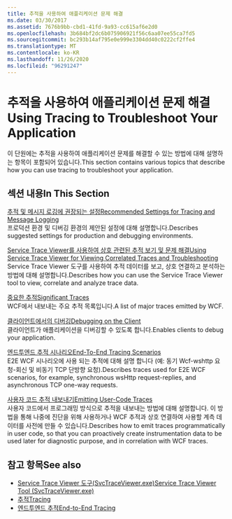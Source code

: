 ```yaml
---
title: 추적을 사용하여 애플리케이션 문제 해결
ms.date: 03/30/2017
ms.assetid: 7676b9bb-cbd1-41fd-9a93-cc615af6e2d0
ms.openlocfilehash: 3b684bf2dc6b075906921f56c6aa07ee55ca7fd5
ms.sourcegitcommit: bc293b14af795e0e999e3304dd40c0222cf2ffe4
ms.translationtype: MT
ms.contentlocale: ko-KR
ms.lasthandoff: 11/26/2020
ms.locfileid: "96291247"
---
```

# <a name="using-tracing-to-troubleshoot-your-application"></a><span data-ttu-id="0f2a7-102">추적을 사용하여 애플리케이션 문제 해결</span><span class="sxs-lookup"><span data-stu-id="0f2a7-102">Using Tracing to Troubleshoot Your Application</span></span>

<span data-ttu-id="0f2a7-103">이 단원에는 추적을 사용하여 애플리케이션 문제를 해결할 수 있는 방법에 대해 설명하는 항목이 포함되어 있습니다.</span><span class="sxs-lookup"><span data-stu-id="0f2a7-103">This section contains various topics that describe how you can use tracing to troubleshoot your application.</span></span>  
  
## <a name="in-this-section"></a><span data-ttu-id="0f2a7-104">섹션 내용</span><span class="sxs-lookup"><span data-stu-id="0f2a7-104">In This Section</span></span>  

 [<span data-ttu-id="0f2a7-105">추적 및 메시지 로깅에 권장되는 설정</span><span class="sxs-lookup"><span data-stu-id="0f2a7-105">Recommended Settings for Tracing and Message Logging</span></span>](recommended-settings-for-tracing-and-message-logging.md)  
 <span data-ttu-id="0f2a7-106">프로덕션 환경 및 디버깅 환경의 제안된 설정에 대해 설명합니다.</span><span class="sxs-lookup"><span data-stu-id="0f2a7-106">Describes suggested settings for production and debugging environments.</span></span>  
  
 [<span data-ttu-id="0f2a7-107">Service Trace Viewer를 사용하여 상호 관련된 추적 보기 및 문제 해결</span><span class="sxs-lookup"><span data-stu-id="0f2a7-107">Using Service Trace Viewer for Viewing Correlated Traces and Troubleshooting</span></span>](using-service-trace-viewer-for-viewing-correlated-traces-and-troubleshooting.md)  
 <span data-ttu-id="0f2a7-108">Service Trace Viewer 도구를 사용하여 추적 데이터를 보고, 상호 연결하고 분석하는 방법에 대해 설명합니다.</span><span class="sxs-lookup"><span data-stu-id="0f2a7-108">Describes how you can use the Service Trace Viewer tool to view, correlate and analyze trace data.</span></span>  
  
 [<span data-ttu-id="0f2a7-109">중요한 추적</span><span class="sxs-lookup"><span data-stu-id="0f2a7-109">Significant Traces</span></span>](significant-traces.md)  
 <span data-ttu-id="0f2a7-110">WCF에서 내보내는 주요 추적 목록입니다.</span><span class="sxs-lookup"><span data-stu-id="0f2a7-110">A list of major traces emitted by WCF.</span></span>  
  
 [<span data-ttu-id="0f2a7-111">클라이언트에서의 디버깅</span><span class="sxs-lookup"><span data-stu-id="0f2a7-111">Debugging on the Client</span></span>](debugging-on-the-client.md)  
 <span data-ttu-id="0f2a7-112">클라이언트가 애플리케이션을 디버깅할 수 있도록 합니다.</span><span class="sxs-lookup"><span data-stu-id="0f2a7-112">Enables clients to debug your application.</span></span>  
  
 [<span data-ttu-id="0f2a7-113">엔드투엔드 추적 시나리오</span><span class="sxs-lookup"><span data-stu-id="0f2a7-113">End-To-End Tracing Scenarios</span></span>](end-to-end-tracing-scenarios.md)  
 <span data-ttu-id="0f2a7-114">E2E WCF 시나리오에 사용 되는 추적에 대해 설명 합니다 (예: 동기 Wcf-wshttp 요청-회신 및 비동기 TCP 단방향 요청).</span><span class="sxs-lookup"><span data-stu-id="0f2a7-114">Describes traces used for E2E WCF scenarios, for example, synchronous wsHttp request-replies, and asynchronous TCP one-way requests.</span></span>  
  
 [<span data-ttu-id="0f2a7-115">사용자 코드 추적 내보내기</span><span class="sxs-lookup"><span data-stu-id="0f2a7-115">Emitting User-Code Traces</span></span>](emitting-user-code-traces.md)  
 <span data-ttu-id="0f2a7-116">사용자 코드에서 프로그래밍 방식으로 추적을 내보내는 방법에 대해 설명합니다. 이 방법을 통해 나중에 진단을 위해 사용하거나 WCF 추적과 상호 연결하여 사용할 계측 데이터를 사전에 만들 수 있습니다.</span><span class="sxs-lookup"><span data-stu-id="0f2a7-116">Describes how to emit traces programmatically in user code, so that you can proactively create instrumentation data to be used later for diagnostic purpose, and in correlation with WCF traces.</span></span>  
  
## <a name="see-also"></a><span data-ttu-id="0f2a7-117">참고 항목</span><span class="sxs-lookup"><span data-stu-id="0f2a7-117">See also</span></span>

- [<span data-ttu-id="0f2a7-118">Service Trace Viewer 도구(SvcTraceViewer.exe)</span><span class="sxs-lookup"><span data-stu-id="0f2a7-118">Service Trace Viewer Tool (SvcTraceViewer.exe)</span></span>](../../service-trace-viewer-tool-svctraceviewer-exe.md)
- [<span data-ttu-id="0f2a7-119">추적</span><span class="sxs-lookup"><span data-stu-id="0f2a7-119">Tracing</span></span>](index.md)
- [<span data-ttu-id="0f2a7-120">엔드투엔드 추적</span><span class="sxs-lookup"><span data-stu-id="0f2a7-120">End-to-End Tracing</span></span>](end-to-end-tracing.md)

